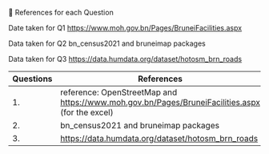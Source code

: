 📄 References for each Question

Date taken for Q1 
https://www.moh.gov.bn/Pages/BruneiFacilities.aspx

Data taken for Q2
bn_census2021 and bruneimap packages

Data taken for Q3
https://data.humdata.org/dataset/hotosm_brn_roads

| Questions | References |
|---|---|
| 1. | reference: OpenStreetMap and https://www.moh.gov.bn/Pages/BruneiFacilities.aspx (for the excel)  |   
| 2. | bn_census2021 and bruneimap packages |
| 3. | https://data.humdata.org/dataset/hotosm_brn_roads |
